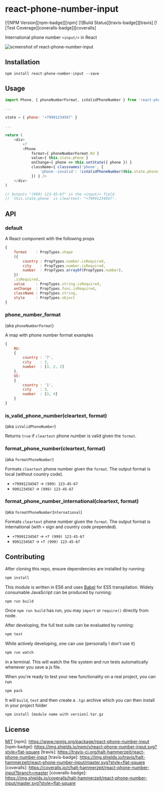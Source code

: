 # react-phone-number-input

[![NPM Version][npm-badge]][npm]
[![Build Status][travis-badge]][travis]
[![Test Coverage][coveralls-badge]][coveralls]

International phone number `<input/>` in React

![screenshot of react-phone-number-input](https://raw.githubusercontent.com/halt-hammerzeit/react-phone-number-input/master/docs/images/screenshot.png)

## Installation

```
npm install react-phone-number-input --save
```

## Usage

```js
import Phone, { phoneNumberFormat, isValidPhoneNumber } from 'react-phone-number-input'

...

state = { phone: '+79991234567' }

...

return (
	<div>
		+7
		<Phone
			format={ phoneNumberFormat.RU }
			value={ this.state.phone }
			onChange={ phone => this.setState({ phone }) }
			className={ classnames('phone', {
				'phone--invalid': !isValidPhoneNumber(this.state.phone, phoneNumberFormat.RU)
			}) } />
	</div>
)

// Outputs "(999) 123-45-67" in the <input/> field.
// `this.state.phone` is cleartext: "+79991234567".
```

## API

### default

A React component with the following props

```js
{
	format    : PropTypes.shape
	({
		country : PropTypes.number.isRequired,
		city    : PropTypes.number.isRequired,
		number  : PropTypes.arrayOf(PropTypes.number),
	})
	.isRequired,
	value     : PropTypes.string.isRequired,
	onChange  : PropTypes.func.isRequired,
	className : PropTypes.string,
	style     : PropTypes.object
}
```

### phone_number_format

(aka `phoneNumberFormat`)

A map with phone number format examples

```js
{
	RU:
	{
		country : '7',
		city    : 3,
		number  : [3, 2, 2]
	},
	US:
	{
		country : '1',
		city    : 3,
		number  : [3, 4]
	}
}
```

### is_valid_phone_number(cleartext, format)

(aka `isValidPhoneNumber`)

Returns `true` if `cleartext` phone number is valid given the `format`.

### format_phone_number(cleartext, format)

(aka `formatPhoneNumber`)

Formats `cleartext` phone number given the `format`. The output format is local (without country code).

 * `+79991234567` → `(999) 123-45-67`
 * `9991234567` → `(999) 123-45-67`

### format_phone_number_international(cleartext, format)

(aka `formatPhoneNumberInternational`)

Formats `cleartext` phone number given the `format`. The output format is international (with `+` sign and country code prepended).

 * `+79991234567` → `+7 (999) 123-45-67`
 * `9991234567` → `+7 (999) 123-45-67`

## Contributing

After cloning this repo, ensure dependencies are installed by running:

```sh
npm install
```

This module is written in ES6 and uses [Babel](http://babeljs.io/) for ES5
transpilation. Widely consumable JavaScript can be produced by running:

```sh
npm run build
```

Once `npm run build` has run, you may `import` or `require()` directly from
node.

After developing, the full test suite can be evaluated by running:

```sh
npm test
```

While actively developing, one can use (personally I don't use it)

```sh
npm run watch
```

in a terminal. This will watch the file system and run tests automatically 
whenever you save a js file.

When you're ready to test your new functionality on a real project, you can run

```sh
npm pack
```

It will `build`, `test` and then create a `.tgz` archive which you can then install in your project folder

```sh
npm install [module name with version].tar.gz
```

## License

[MIT](LICENSE)
[npm]: https://www.npmjs.org/package/react-phone-number-input
[npm-badge]: https://img.shields.io/npm/v/react-phone-number-input.svg?style=flat-square
[travis]: https://travis-ci.org/halt-hammerzeit/react-phone-number-input
[travis-badge]: https://img.shields.io/travis/halt-hammerzeit/react-phone-number-input/master.svg?style=flat-square
[coveralls]: https://coveralls.io/r/halt-hammerzeit/react-phone-number-input?branch=master
[coveralls-badge]: https://img.shields.io/coveralls/halt-hammerzeit/react-phone-number-input/master.svg?style=flat-square
